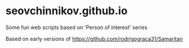 # seovchinnikov.github.io
Some fun web scripts based on 'Person of interest' series

Based on early versions of https://github.com/rodrigograca31/Samaritan
